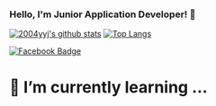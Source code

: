 ### Hello, I'm Junior Application Developer! 👋

[![2004yyj's github stats](https://github-readme-stats.vercel.app/api?username=2004yyj)](https://github.com/anuraghazra/github-readme-stats) [![Top Langs](https://github-readme-stats.vercel.app/api/top-langs/?username=2004yyj)](https://github.com/anuraghazra/github-readme-stats)

[![Facebook Badge](https://img.shields.io/badge/facebook-1877f2?style=flat-square&logo=facebook&logoColor=white&link=https://www.facebook.com/profile.php?id=100007922641078)](https://www.facebook.com/profile.php?id=100007922641078)

# 🌱 I’m currently learning ...

<!--
**2004yyj/2004yyj** is a ✨ _special_ ✨ repository because its `README.md` (this file) appears on your GitHub profile.

Here are some ideas to get you started:

- 🔭 I’m currently working on ...
- 🌱 I’m currently learning ...
- 👯 I’m looking to collaborate on ...
- 🤔 I’m looking for help with ...
- 💬 Ask me about ...
- 📫 How to reach me: ...
- 😄 Pronouns: ...
- ⚡ Fun fact: ...
-->
